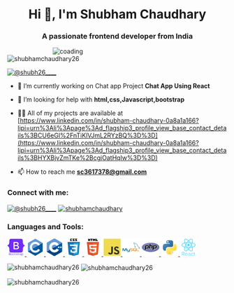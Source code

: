 <h1 align="center">Hi 👋, I'm Shubham Chaudhary</h1>
<h3 align="center">A passionate frontend developer from India</h3>

<img align="right" alt="coading" width="400px" src="https://media3.giphy.com/media/qgQUggAC3Pfv687qPC/giphy.gif">

<p align="left" width="300px"> <img src="https://komarev.com/ghpvc/?username=shubhamchaudhary26&label=Profile%20views&color=0e75b6&style=flat" alt="shubhamchaudhary26" /> </p>

<p align="left"> <a href="https://twitter.com/@shubh26____" target="blank"><img src="https://img.shields.io/twitter/follow/@shubh26____?logo=twitter&style=for-the-badge" alt="@shubh26____" /></a> </p>

- 🔭 I’m currently working on Chat app Project **Chat App Using React**

- 🤝 I’m looking for help with **html,css,Javascript,bootstrap**

- 👨‍💻 All of my projects are available at [https://www.linkedin.com/in/shubham-chaudhary-0a8a1a166?lipi=urn%3Ali%3Apage%3Ad_flagship3_profile_view_base_contact_details%3BCU6eGl%2FnTiKlVJmL2RYzBQ%3D%3D](https://www.linkedin.com/in/shubham-chaudhary-0a8a1a166?lipi=urn%3Ali%3Apage%3Ad_flagship3_profile_view_base_contact_details%3BHYXBjvZmTKe%2BcgjOatHqIw%3D%3D)

- 📫 How to reach me **sc3617378@gmail.com**

<h3 align="left">Connect with me:</h3>
<p align="left">
<a href="https://twitter.com/@shubh26____" target="blank"><img align="center" src="https://raw.githubusercontent.com/rahuldkjain/github-profile-readme-generator/master/src/images/icons/Social/twitter.svg" alt="@shubh26____" height="30" width="40" /></a>
<a href="https://linkedin.com/in/shubhamchaudhary" target="blank"><img align="center" src="https://raw.githubusercontent.com/rahuldkjain/github-profile-readme-generator/master/src/images/icons/Social/linked-in-alt.svg" alt="shubhamchaudhary" height="30" width="40" /></a>
</p>

<h3 align="left">Languages and Tools:</h3>
<p align="left"> <a href="https://getbootstrap.com" target="_blank" rel="noreferrer"> <img src="https://raw.githubusercontent.com/devicons/devicon/master/icons/bootstrap/bootstrap-plain-wordmark.svg" alt="bootstrap" width="40" height="40"/> </a> <a href="https://www.cprogramming.com/" target="_blank" rel="noreferrer"> <img src="https://raw.githubusercontent.com/devicons/devicon/master/icons/c/c-original.svg" alt="c" width="40" height="40"/> </a> <a href="https://www.w3schools.com/cpp/" target="_blank" rel="noreferrer"> <img src="https://raw.githubusercontent.com/devicons/devicon/master/icons/cplusplus/cplusplus-original.svg" alt="cplusplus" width="40" height="40"/> </a> <a href="https://www.w3schools.com/css/" target="_blank" rel="noreferrer"> <img src="https://raw.githubusercontent.com/devicons/devicon/master/icons/css3/css3-original-wordmark.svg" alt="css3" width="40" height="40"/> </a> <a href="https://www.w3.org/html/" target="_blank" rel="noreferrer"> <img src="https://raw.githubusercontent.com/devicons/devicon/master/icons/html5/html5-original-wordmark.svg" alt="html5" width="40" height="40"/> </a> <a href="https://developer.mozilla.org/en-US/docs/Web/JavaScript" target="_blank" rel="noreferrer"> <img src="https://raw.githubusercontent.com/devicons/devicon/master/icons/javascript/javascript-original.svg" alt="javascript" width="40" height="40"/> </a> <a href="https://www.mysql.com/" target="_blank" rel="noreferrer"> <img src="https://raw.githubusercontent.com/devicons/devicon/master/icons/mysql/mysql-original-wordmark.svg" alt="mysql" width="40" height="40"/> </a> <a href="https://www.php.net" target="_blank" rel="noreferrer"> <img src="https://raw.githubusercontent.com/devicons/devicon/master/icons/php/php-original.svg" alt="php" width="40" height="40"/> </a> <a href="https://www.python.org" target="_blank" rel="noreferrer"> <img src="https://raw.githubusercontent.com/devicons/devicon/master/icons/python/python-original.svg" alt="python" width="40" height="40"/> </a> <a href="https://reactjs.org/" target="_blank" rel="noreferrer"> <img src="https://raw.githubusercontent.com/devicons/devicon/master/icons/react/react-original-wordmark.svg" alt="react" width="40" height="40"/> </a> </p>

<p><img align="left" src="https://github-readme-stats.vercel.app/api/top-langs?username=shubhamchaudhary26&show_icons=true&locale=en&layout=compact" alt="shubhamchaudhary26" /></p>

<p>&nbsp;<img align="center" src="https://github-readme-stats.vercel.app/api?username=shubhamchaudhary26&show_icons=true&locale=en" alt="shubhamchaudhary26" /></p>

<p><img align="center" src="https://github-readme-streak-stats.herokuapp.com/?user=shubhamchaudhary26&" alt="shubhamchaudhary26" /></p>
